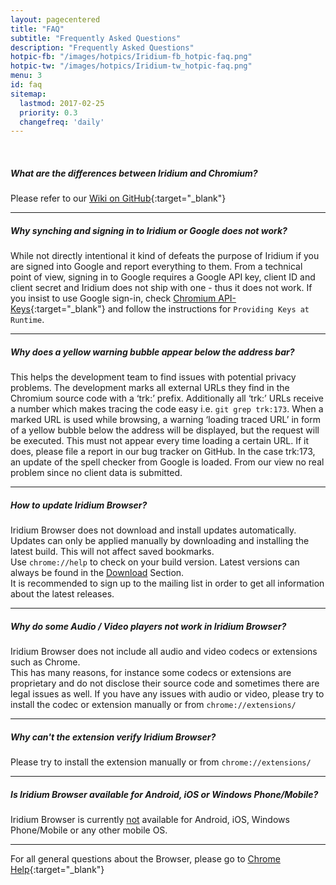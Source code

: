 ```yaml
---
layout: pagecentered
title: "FAQ"
subtitle: "Frequently Asked Questions"
description: "Frequently Asked Questions"
hotpic-fb: "/images/hotpics/Iridium-fb_hotpic-faq.png"
hotpic-tw: "/images/hotpics/Iridium-tw_hotpic-faq.png"
menu: 3
id: faq
sitemap:
  lastmod: 2017-02-25
  priority: 0.3
  changefreq: 'daily'
---
```


<br/>

##### What are the differences between Iridium and Chromium? #    
Please refer to our [Wiki on GitHub](https://github.com/iridium-browser/tracker/wiki/Differences-between-Iridium-and-Chromium){:target="_blank"}     
    
----

##### Why synching and signing in to Iridium or Google does not work? #    
While not directly intentional it kind of defeats the purpose of Iridium if you are signed into Google and report everything to them. From a technical point of view, signing in to Google requires a Google API key, client ID and client secret and Iridium does not ship with one - thus it does not work.
If you insist to use Google sign-in, check [Chromium API-Keys](http://www.chromium.org/developers/how-tos/api-keys){:target="_blank"} and follow the instructions for ```Providing Keys at Runtime```.     

----

##### Why does a yellow warning bubble appear below the address bar? #
This helps the development team to find issues with potential privacy problems. 
The development marks all external URLs they find in the Chromium source code with a ‘trk:’ prefix. Additionally all ‘trk:’ URLs receive a number which makes tracing the code easy i.e. ```git grep trk:173```.
When a marked URL is used while browsing, a warning ‘loading traced URL’ in form of a yellow bubble below the address will be displayed, but the request will be executed.
This must not appear every time loading a certain URL. If it does, please file a report in our bug tracker on GitHub.
In the case trk:173, an update of the spell checker from Google is loaded. From our view no real problem since no client data is submitted.

----

##### How to update Iridium Browser? #    
Iridium Browser does not download and install updates automatically. Updates can only be applied manually by downloading and installing the latest build. This will not affect saved bookmarks.   
Use ````chrome://help```` to check on your build version. Latest versions can always be found in the [Download](/downloads/) Section.   
It is recommended to sign up to the mailing list in order to get all information about the latest releases.   

----

##### Why do some Audio / Video players not work in Iridium Browser? #    
Iridium Browser does not include all audio and video codecs or extensions such as Chrome.    
This has many reasons, for instance some codecs or extensions are proprietary and do not disclose their source code and sometimes there are legal issues as well. If you have any issues with audio or video, please try to install the codec or extension manually or from ```chrome://extensions/```

----

##### Why can't the extension verify Iridium Browser? #    
Please try to install the extension manually or from ```chrome://extensions/```

----

##### Is Iridium Browser available for Android, iOS or Windows Phone/Mobile? #    
Iridium Browser is currently <u>not</u> available for Android, iOS, Windows Phone/Mobile or any other mobile OS.

----

For all general questions about the Browser, please go to [Chrome Help](https://support.google.com/chrome/?p=help){:target="_blank"}     